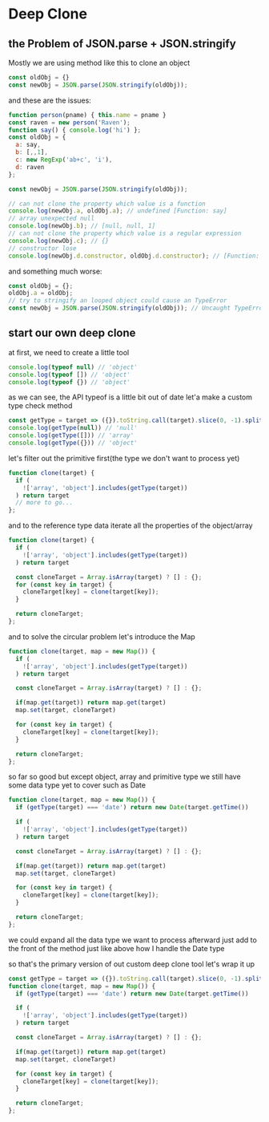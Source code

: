 # Deep Clone

## the Problem of JSON.parse + JSON.stringify
Mostly we are using method like this to clone an object
```js
const oldObj = {}
const newObj = JSON.parse(JSON.stringify(oldObj));
```
and these are the issues:  
```js
function person(pname) { this.name = pname }
const raven = new person('Raven');
function say() { console.log('hi') };
const oldObj = {
  a: say,
  b: [,,1],
  c: new RegExp('ab+c', 'i'),
  d: raven
};

const newObj = JSON.parse(JSON.stringify(oldObj));

// can not clone the property which value is a function
console.log(newObj.a, oldObj.a); // undefined [Function: say]
// array unexpected null
console.log(newObj.b); // [null, null, 1]
// can not clone the property which value is a regular expression
console.log(newObj.c); // {}
// constructor lose
console.log(newObj.d.constructor, oldObj.d.constructor); // [Function: Object] [Function: person]
```
and something much worse:
```js
const oldObj = {};
oldObj.a = oldObj;
// try to stringify an looped object could cause an TypeError
const newObj = JSON.parse(JSON.stringify(oldObj)); // Uncaught TypeError: Converting circular structure to JSON
```

## start our own deep clone
at first, we need to create a little tool
```js
console.log(typeof null) // 'object'
console.log(typeof []) // 'object'
console.log(typeof {}) // 'object'
```
as we can see, the API typeof is a little bit out of date
let'a make a custom type check method
```js
const getType = target => ({}).toString.call(target).slice(0, -1).split(' ')[1].toLowerCase()
console.log(getType(null)) // 'null'
console.log(getType([])) // 'array'
console.log(getType({})) // 'object'
```
let's filter out the primitive first(the type we don't want to process yet)
```js
function clone(target) {
  if (
    !['array', 'object'].includes(getType(target))
  ) return target
  // more to go...
};
```
and to the reference type data
iterate all the properties of the object/array
```js
function clone(target) {
  if (
    !['array', 'object'].includes(getType(target))
  ) return target

  const cloneTarget = Array.isArray(target) ? [] : {};
  for (const key in target) {
    cloneTarget[key] = clone(target[key]);
  }

  return cloneTarget;
};
```
and to solve the circular problem
let's introduce the Map
```js
function clone(target, map = new Map()) {
  if (
    !['array', 'object'].includes(getType(target))
  ) return target

  const cloneTarget = Array.isArray(target) ? [] : {};

  if(map.get(target)) return map.get(target)
  map.set(target, cloneTarget)

  for (const key in target) {
    cloneTarget[key] = clone(target[key]);
  }

  return cloneTarget;
};
```
so far so good
but except object, array and primitive type
we still have some data type yet to cover
such as Date
```js
function clone(target, map = new Map()) {
  if (getType(target) === 'date') return new Date(target.getTime())

  if (
    !['array', 'object'].includes(getType(target))
  ) return target

  const cloneTarget = Array.isArray(target) ? [] : {};

  if(map.get(target)) return map.get(target)
  map.set(target, cloneTarget)

  for (const key in target) {
    cloneTarget[key] = clone(target[key]);
  }

  return cloneTarget;
};
```
we could expand all the data type we want to process afterward
just add to the front of the method just like above
how I handle the Date type

so that's the primary version of out custom deep clone tool
let's wrap it up
```js
const getType = target => ({}).toString.call(target).slice(0, -1).split(' ')[1].toLowerCase()
function clone(target, map = new Map()) {
  if (getType(target) === 'date') return new Date(target.getTime())

  if (
    !['array', 'object'].includes(getType(target))
  ) return target

  const cloneTarget = Array.isArray(target) ? [] : {};

  if(map.get(target)) return map.get(target)
  map.set(target, cloneTarget)

  for (const key in target) {
    cloneTarget[key] = clone(target[key]);
  }

  return cloneTarget;
};
```